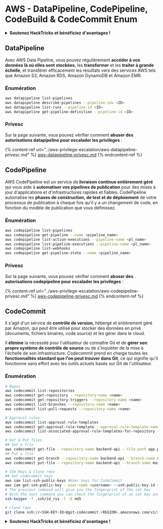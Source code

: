 # AWS - DataPipeline, CodePipeline, CodeBuild & CodeCommit Enum

<details>

<summary><strong>Soutenez HackTricks et bénéficiez d'avantages !</strong></summary>

* Si vous souhaitez voir votre **entreprise annoncée dans HackTricks** ou si vous souhaitez accéder à la **dernière version de PEASS ou télécharger HackTricks en PDF**, consultez les [**PLANS D'ABONNEMENT**](https://github.com/sponsors/carlospolop) !
* Obtenez le [**swag officiel PEASS & HackTricks**](https://peass.creator-spring.com)
* Découvrez [**The PEASS Family**](https://opensea.io/collection/the-peass-family), notre collection d'[**NFTs**](https://opensea.io/collection/the-peass-family) exclusifs
* **Rejoignez le** 💬 [**groupe Discord**](https://discord.gg/hRep4RUj7f) ou le [**groupe Telegram**](https://t.me/peass) ou **suivez** moi sur **Twitter** 🐦 [**@carlospolopm**](https://twitter.com/carlospolopm).

* **Partagez vos astuces de piratage en soumettant des PR aux** [**HackTricks**](https://github.com/carlospolop/hacktricks) et [**HackTricks Cloud**](https://github.com/carlospolop/hacktricks-cloud) github repos.

</details>

## DataPipeline

Avec AWS Data Pipeline, vous pouvez régulièrement **accéder à vos données là où elles sont stockées**, les **transformer** et les **traiter à grande échelle**, et transférer efficacement les résultats vers des services AWS tels que Amazon S3, Amazon RDS, Amazon DynamoDB et Amazon EMR.

### Énumération

```bash
aws datapipeline list-pipelines
aws datapipeline describe-pipelines --pipeline-ids <ID>
aws datapipeline list-runs --pipeline-id <ID>
aws datapipeline get-pipeline-definition --pipeline-id <ID>
```

### Privesc

Sur la page suivante, vous pouvez vérifier comment **abuser des autorisations datapipeline pour escalader les privilèges** :

{% content-ref url="../aws-privilege-escalation/aws-datapipeline-privesc.md" %}
[aws-datapipeline-privesc.md](../aws-privilege-escalation/aws-datapipeline-privesc.md)
{% endcontent-ref %}

## CodePipeline

AWS CodePipeline est un service de **livraison continue entièrement géré** qui vous aide à **automatiser vos pipelines de publication** pour des mises à jour d'applications et d'infrastructures rapides et fiables. CodePipeline automatise les **phases de construction, de test et de déploiement** de votre processus de publication à chaque fois qu'il y a un changement de code, en fonction du modèle de publication que vous définissez.

### Énumération

```bash
aws codepipeline list-pipelines
aws codepipeline get-pipeline --name <pipeline_name>
aws codepipeline list-action-executions --pipeline-name <pl_name>
aws codepipeline list-pipeline-executions --pipeline-name <pl_name>
aws codepipeline list-webhooks
aws codepipeline get-pipeline-state --name <pipeline_name>
```

### Privesc

Sur la page suivante, vous pouvez vérifier comment **abuser des autorisations codepipeline pour escalader les privilèges** :

{% content-ref url="../aws-privilege-escalation/aws-codepipeline-privesc.md" %}
[aws-codepipeline-privesc.md](../aws-privilege-escalation/aws-codepipeline-privesc.md)
{% endcontent-ref %}

## CodeCommit

Il s'agit d'un service de **contrôle de version**, hébergé et entièrement géré par Amazon, qui peut être utilisé pour stocker des données en privé (documents, fichiers binaires, code source) et les gérer dans le cloud.

Il **élimine** la nécessité pour l'utilisateur de connaître Git et de **gérer son propre système de contrôle de source** ou de s'inquiéter de la mise à l'échelle de son infrastructure. Codecommit prend en charge toutes les **fonctionnalités standard que l'on peut trouver dans Git**, ce qui signifie qu'il fonctionne sans effort avec les outils actuels basés sur Git de l'utilisateur.

### Énumération

```bash
# Repos
aws codecommit list-repositories
aws codecommit get-repository --repository-name <name>
aws codecommit get-repository-triggers --repository-name <name>
aws codecommit list-branches --repository-name <name>
aws codecommit list-pull-requests --repository-name <name>

# Approval rules
aws codecommit list-approval-rule-templates
aws codecommit get-approval-rule-template --approval-rule-template-name <name>
aws codecommit list-associated-approval-rule-templates-for-repository --repository-name <name>

# Get & Put files
## Get a file
aws codecommit get-file --repository-name backend-api --file-path app.py
## Put a file
aws codecommit get-branch --repository-name backend-api --branch-name master
aws codecommit put-file --repository-name backend-api --branch-name master --file-content fileb://./app.py --file-path app.py --parent-commit-id <commit-id>

# SSH Keys & Clone repo
## Get codecommit keys
aws iam list-ssh-public-keys #User keys for CodeCommit
aws iam get-ssh-public-key --user-name <username> --ssh-public-key-id <id> --encoding SSH #Get public key with metadata
# The previous command will give you the fingerprint of the ssh key
# With the next command you can check the fingerprint of an ssh key and compare them
ssh-keygen -f .ssh/id_rsa -l -E md5

# Clone repo
git clone ssh://<SSH-KEY-ID>@git-codecommit.<REGION>.amazonaws.com/v1/repos/<repo-name>
```

<details>

<summary><strong>Soutenez HackTricks et bénéficiez d'avantages !</strong></summary>

* Si vous souhaitez voir votre **entreprise annoncée dans HackTricks** ou si vous souhaitez accéder à la **dernière version de PEASS ou télécharger HackTricks en PDF**, consultez les [**PLANS D'ABONNEMENT**](https://github.com/sponsors/carlospolop) !
* Obtenez le [**swag officiel PEASS & HackTricks**](https://peass.creator-spring.com)
* Découvrez [**The PEASS Family**](https://opensea.io/collection/the-peass-family), notre collection d'[**NFTs**](https://opensea.io/collection/the-peass-family) exclusifs
* **Rejoignez le** 💬 [**groupe Discord**](https://discord.gg/hRep4RUj7f) ou le [**groupe Telegram**](https://t.me/peass) ou **suivez** moi sur **Twitter** 🐦 [**@carlospolopm**](https://twitter.com/carlospolopm).

* **Partagez vos astuces de piratage en soumettant des PR aux** [**HackTricks**](https://github.com/carlospolop/hacktricks) et [**HackTricks Cloud**](https://github.com/carlospolop/hacktricks-cloud) github repos.

</details>